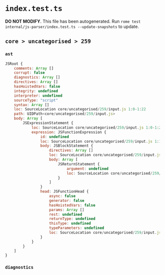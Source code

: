 # `index.test.ts`

**DO NOT MODIFY**. This file has been autogenerated. Run `rome test internal/js-parser/index.test.ts --update-snapshots` to update.

## `core > uncategorised > 259`

### `ast`

```javascript
JSRoot {
	comments: Array []
	corrupt: false
	diagnostics: Array []
	directives: Array []
	hasHoistedVars: false
	integrity: undefined
	interpreter: undefined
	sourceType: "script"
	syntax: Array []
	loc: SourceLocation core/uncategorised/259/input.js 1:0-1:22
	path: UIDPath<core/uncategorised/259/input.js>
	body: Array [
		JSExpressionStatement {
			loc: SourceLocation core/uncategorised/259/input.js 1:0-1:22
			expression: JSFunctionExpression {
				id: undefined
				loc: SourceLocation core/uncategorised/259/input.js 1:1-1:21
				body: JSBlockStatement {
					directives: Array []
					loc: SourceLocation core/uncategorised/259/input.js 1:11-1:21
					body: Array [
						JSReturnStatement {
							argument: undefined
							loc: SourceLocation core/uncategorised/259/input.js 1:13-1:19
						}
					]
				}
				head: JSFunctionHead {
					async: false
					generator: false
					hasHoistedVars: false
					params: Array []
					rest: undefined
					returnType: undefined
					thisType: undefined
					typeParameters: undefined
					loc: SourceLocation core/uncategorised/259/input.js 1:9-1:11
				}
			}
		}
	]
}
```

### `diagnostics`

```

```
